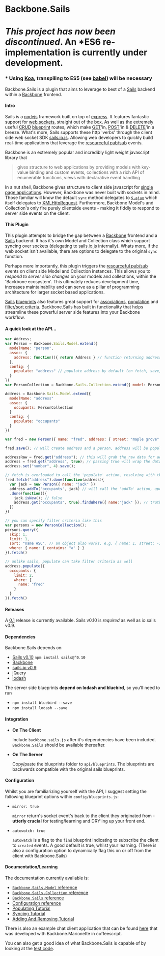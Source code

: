 Backbone.Sails
==============

# *This project has now been discontinued*. An \*ES6 re-implementation is currently under development.
### \* Using [Koa](http://koajs.com/), transpiling to ES5 (see [babel](https://babeljs.io/)) will be necessary

Backbone.Sails is a plugin that aims to leverage to best of a [Sails](http://sailsjs.org/#/) backend within a [Backbone](http://backbonejs.org/#) frontend.

#### Intro

Sails is a [nodejs](http://nodejs.org/) framework built on top of [express](http://expressjs.com/). It features fantastic support for [web sockets](https://developer.mozilla.org/en-US/docs/WebSockets), straight out of the box. As well as the extremely useful [CRUD](http://en.wikipedia.org/wiki/Create,_read,_update_and_delete) [blueprint](http://sailsjs.org/#/documentation/reference/blueprint-api) routes, which make [GET](http://en.wikipedia.org/wiki/Hypertext_Transfer_Protocol#Request_methods)'in, [POST](http://en.wikipedia.org/wiki/Hypertext_Transfer_Protocol#Request_methods)'in & [DELETE](http://en.wikipedia.org/wiki/Hypertext_Transfer_Protocol#Request_methods)'in a breeze. What's more, Sails supports these http 'verbs' through the client side web socket SDK [sails.io.js](https://github.com/balderdashy/sails.io.js). Allowing web developers to quickly build real-time applications that leverage the [resourceful pub/sub](http://sailsjs.org/#/documentation/reference/websockets/resourceful-pubsub) events.

Backbone is an extremely popular and incredibly light weight javascript library that

> gives structure to web applications by providing models with key-value binding and custom events, collections with a rich API of enumerable functions, views with declarative event handling

In a nut shell, Backbone gives structure to client side javascript for [single page applications](http://en.wikipedia.org/wiki/Single-page_application). However, Backbone was never built with sockets in mind. Those familiar will know the default `sync` method delegates to [`$.ajax`](http://api.jquery.com/jQuery.ajax/) which itself delegates to [XMLHttpRequest](https://developer.mozilla.org/en-US/docs/Web/API/XMLHttpRequest). Furthermore, Backbone Model's and Collection's only fire purely clientside events - making it fiddly to respond to server side events on the client.

#### This Plugin

This plugin attempts to bridge the gap between a [Backbone](http://backbonejs.org/#) frontend and a [Sails](http://sailsjs.org/#/) backend. It has it's own Model and Collection class which support syncing over sockets (delegating to [sails.io.js](https://github.com/balderdashy/sails.io.js) internally). Whats more, if the web socket isn't available, there are options to delegate to the original `sync` function.

Perhaps more importantly, this plugin triggers the [resourceful pub/sub](http://sailsjs.org/#/documentation/reference/websockets/resourceful-pubsub) events on client side Model and Collection instances. This allows you to *respond to server side changes* on your models and collections, within the 'Backbone ecosystem'. This ultimately reduces development time, increases maintainability and can serve as a pillar of programming architecture for larger socket based applications.

[Sails](http://sailsjs.org/#/) [blueprints](http://sailsjs.org/#/documentation/reference/blueprint-api) also features great support for [associations](http://sailsjs.org/#/documentation/concepts/ORM/Associations), [population](http://sailsjs.org/#/documentation/reference/blueprint-api/Populate.html) and [filter/sort criteria](http://sailsjs.org/#/documentation/reference/blueprint-api/Find.html). Backbone.Sails has built in functionality that helps streamline these powerful server side features into your Backbone workflow.

#### A quick look at the API...

```javascript
var Address;
var Person = Backbone.Sails.Model.extend({
  modelName: "person",
  assoc: {
    address: function(){ return Address } // function returning address since circular dependence
  },
  config: {
    populate: "address" // populate address by default (on fetch, save, etc)
  }
})
var PersonCollection = Backbone.Sails.Collection.extend({ model: Person })

Address = Backbone.Sails.Model.extend({
  modelName: "address"
  assoc: {
    occupants: PersonCollection
  }
  config: {
    populate: "occupants"
  }
})

var fred = new Person({ name: "fred", address: { street: "maple grove" } });

fred.save(); // will create address and a person, address will be populated

addressRaw = fred.get("address"); // this will grab the raw data for address (a POJO)
address = fred.get("address", true); // passing true will wrap the data with an Address constructor
address.set("number", 4).save();

// fetch is overloaded to call the 'populate' action, resolving with the address as a model
fred.fetch("address").done(function(address){
  var jack = new Person({ name: "jack" })
  address.addTo('occupants', jack) // will call the 'addTo' action, updating both the address and jack
  .done(function(){
    jack.isNew(); // false
    address.get("occupants", true).findWhere({ name:"jack" }); // truthy (since occupants populated)
  })
})

// you can specify filter criteria like this
var persons = new PersonCollection();
persons.query({
  skip: 1,
  limit: 1,
  sort: "name ASC", // an object also works, e.g. { name: 1, street: -1 }
  where: { name: { contains: "a" } }
}).fetch()

// unlike sails, populate can take filter criteria as well
address.populate({
  occupants: {
    limit: 2,
    where: {
      name: "fred"
    }
  }
}).fetch()
```

#### Releases

A [0.1](https://github.com/oscarhaggerty/Backbone.Sails/tree/master/releases/0.1) release is currently available. Sails v0.10 is *required* as well as io.sails v0.9.

#### Dependencies

Backbone.Sails depends on 

* [Sails v0.10](http://sailsjs.org/#/) `npm install sails@^0.10`
* [Backbone](http://backbonejs.org/#)
* [sails.io v0.9](https://github.com/balderdashy/sails.io.js)
* [jQuery](http://jquery.com/)
* [lodash](https://lodash.com/)

The server side blueprints **depend on lodash and bluebird**, so you'll need to run

* `npm install bluebird --save`
* `npm install lodash --save`

#### Integration

* **On The Client**
  
  Include `backbone.sails.js` after it's dependencies have been included. `Backbone.Sails` should be available thereafter.

* **On The Server**
  
  Copy/paste the blueprints folder to `api/blueprints`. The blueprints are backwards compatible with the original sails blueprints.

#### Configuration

Whilst you are familiarizing yourself with the API, I suggest setting the following blueprint options within `config/blueprints.js`:

* `mirror: true`
  
  `mirror` return's socket event's back to the client they originated from - **utterly crucial** for testing/learning and DRY'ing up your front end.
  
* `autowatch: true`
  
  `autowatch` is a flag to the `find` blueprint indicating to subscribe the client to `created` events. A good default is true, whilst your learning. (There is also a configuration option to dynamically flag this on or off from the client with Backbone.Sails)

#### Documentation/Learning

The documentation currently available is:

* [`Backbone.Sails.Model` reference](https://github.com/oscarhaggerty/Backbone.Sails/blob/master/docs/0.1/reference/Backbone.Sails.Model.md)
* [`Backbone.Sails.Collection` reference](https://github.com/oscarhaggerty/Backbone.Sails/blob/master/docs/0.1/reference/Backbone.Sails.Collection.md)
* [`Backbone.Sails` reference](https://github.com/oscarhaggerty/Backbone.Sails/blob/master/docs/0.1/reference/Backbone.Sails.md)
* [Configuration reference](https://github.com/oscarhaggerty/Backbone.Sails/blob/master/docs/0.1/reference/Configuration.md)
* [Populating Tutorial](https://github.com/oscarhaggerty/Backbone.Sails/blob/master/docs/0.1/tutorial/Populating.md)
* [Syncing Tutorial](https://github.com/oscarhaggerty/Backbone.Sails/blob/master/docs/0.1/tutorial/Syncing.md)
* [Adding And Removing Tutorial](https://github.com/oscarhaggerty/Backbone.Sails/blob/master/docs/0.1/tutorial/Adding%20%26%20Removing.md)

There is also an example chat client application that can be found [here](https://github.com/oscarhaggerty/Backbone.Sails/tree/master/assets/js/examples/apps/chatclient) that was developed with Backbone.Marionette in coffeescript.

You can also get a good idea of what Backbone.Sails is capable of by looking at the [test code](https://github.com/iahag001/Backbone.Sails/blob/master/assets/tests/backbone.sails.spec.coffee).
